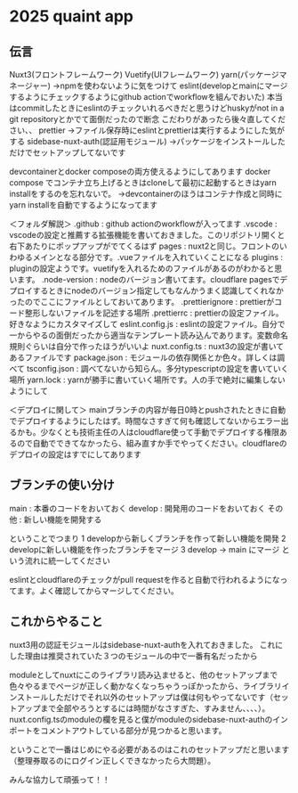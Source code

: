 # 2025 quaint app
## 伝言
Nuxt3(フロントフレームワーク)
Vuetify(UIフレームワーク)
yarn(パッケージマネージャー)
→npmを使わないように気をつけて
eslint(developとmainにマージするようにチェックするようにgithub actionでworkflowを組んでおいた)
本当はcommitしたときにeslintのチェックいれるべきだと思うけどhuskyがnot in a git repositoryとかでて面倒だったので断念
こだわりがあったら後々直してください、、
prettier
→ファイル保存時にeslintとprettierは実行するようにした気がする
sidebase-nuxt-auth(認証用モジュール)
→パッケージをインストールしただけでセットアップしてないです

devcontainerとdocker composeの両方使えるようにしてあります
docker compose でコンテナ立ち上げるときはcloneして最初に起動するときはyarn installをするのを忘れないで。
→devcontainerのほうはコンテナ作成と同時にyarn installを自動でするようになってます

＜フォルダ解説＞
.github : github actionのworkflowが入ってます
.vscode : vscodeの設定と推薦する拡張機能を書いておきました。このリポジトリ開くと右下あたりにポップアップがでてくるはず
pages : nuxt2と同じ。フロントのいわゆるメインとなる部分です。.vueファイルを入れていくことになる
plugins : pluginの設定ようです。vuetifyを入れるためのファイルがあるのがわかると思います。
.node-version : nodeのバージョン書いてます。cloudflare pagesでデプロイするときにnodeのバージョン指定してもなんかうまく認識してくれなかったのでここにファイルとしておいてあります。
.prettierignore : prettierがコード整形しないファイルを記述する場所
.prettierrc : prettierの設定ファイル。好きなようにカスタマイズして
eslint.config.js : eslintの設定ファイル。自分で一からやるの面倒だったから適当なテンプレート読み込んであります。変数命名規則ぐらいは自分で作ったほうがいいよ
nuxt.config.ts : nuxt3の設定が書いてあるファイルです
package.json : モジュールの依存関係とか色々。詳しくは調べて
tsconfig.json : 調べてないから知らん。多分typescriptの設定を書いていく場所
yarn.lock : yarnが勝手に書いていく場所です。人の手で絶対に編集しないようにして

＜デプロイに関して＞
mainブランチの内容が毎日0時とpushされたときに自動でデプロイするようにしたはず。時間なさすぎて何も確認してないからエラー出るかも。少なくとも技術主任の人はcloudflare使って手動でデプロイする権限あるので自動でできてなかったら、組み直すか手でやってください。cloudflareのデプロイの設定はすでにしてあります

## ブランチの使い分け
main : 本番のコードをおいておく
develop : 開発用のコードをおいておく
その他 : 新しい機能を開発する

ということでつまり
1 developから新しくブランチを作って新しい機能を開発
2 developに新しい機能を作ったブランチをマージ
3 develop → main にマージ
という流れに統一してください

eslintとcloudflareのチェックがpull requestを作ると自動で行われるようになってます。よく確認してからマージしてください。

## これからやること
nuxt3用の認証モジュールはsidebase-nuxt-authを入れておきました。
これにした理由は推奨されていた３つのモジュールの中で一番有名だったから

moduleとしてnuxtにこのライブラリ読み込ませると、他のセットアップまで色々やるまでページが正しく動かなくなっちゃうっぽかったから、ライブラリインストールしただけでそれ以外のセットアップは僕は何もやってないです（セットアップまで全部やろうとするには時間がなさすぎた、すみません、、、、）。nuxt.config.tsのmoduleの欄を見ると僕がmoduleのsidebase-nuxt-authのインポートをコメントアウトしている部分が見つかると思います。

ということで一番はじめにやる必要があるのはこれのセットアップだと思います（整理券取るのにログイン正しくできなかったら大問題）。

みんな協力して頑張って！！